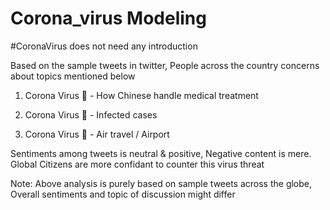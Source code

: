 # Corona_virus Modeling

#CoronaVirus does not need any introduction


Based on the sample tweets in twitter, People across the country concerns about topics mentioned below 


1. Corona Virus 🦠 - How Chinese handle medical treatment

2. Corona Virus 🦠 - Infected cases 

3. Corona Virus 🦠 - Air travel / Airport 

Sentiments among tweets is neutral & positive, Negative content is mere. Global Citizens are more confidant to counter this virus threat 

Note: Above analysis is purely based on sample tweets across the globe, Overall sentiments and topic of discussion might differ 
